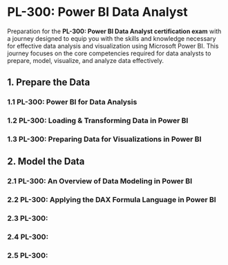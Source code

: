 # PL-300: Power BI Data Analyst

Preparation for the **PL-300: Power BI Data Analyst certification exam** with a journey designed to equip you with the skills and knowledge necessary for effective data analysis and visualization using Microsoft Power BI. This journey focuses on the core competencies required for data analysts to prepare, model, visualize, and analyze data effectively.

## 1. Prepare the Data

### 1.1 PL-300: Power BI for Data Analysis

### 1.2 PL-300: Loading & Transforming Data in Power BI

### 1.3 PL-300: Preparing Data for Visualizations in Power BI

## 2. Model the Data

### 2.1 PL-300: An Overview of Data Modeling in Power BI

### 2.2 PL-300: Applying the DAX Formula Language in Power BI

### 2.3 PL-300:

### 2.4 PL-300:

### 2.5 PL-300:
